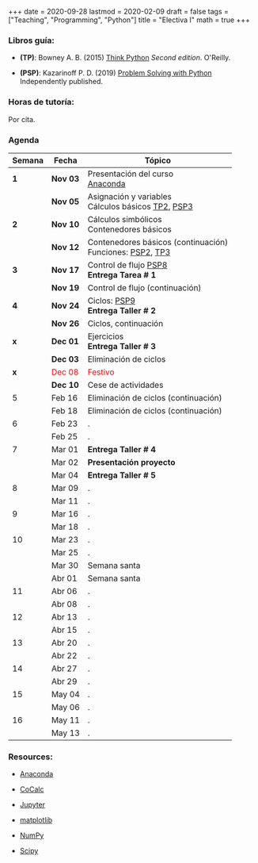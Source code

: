 +++
date      = 2020-09-28
lastmod   = 2020-02-09
draft     = false
tags      = ["Teaching", "Programming", "Python"]
title     = "Electiva I"
math      = true
+++

### Libros guía:

- **(TP)**: Bowney A. B. (2015) [Think Python](https://greenteapress.com/wp/think-python-2e/) *Second edition*. O'Reilly.

- **(PSP)**: Kazarinoff P. D. (2019) [Problem Solving with Python](https://problemsolvingwithpython.com) Independently published.

### Horas de tutoría: 

Por cita.

### Agenda

Semana  | Fecha | Tópico
--- | --- | ---
**1**  | **Nov 03** | Presentación del curso <br> [Anaconda](https://www.anaconda.com/products/individual)
&nbsp; | **Nov 05** | Asignación y variables <br> Cálculos básicos [TP2](http://greenteapress.com/thinkpython2/html/thinkpython2003.html), [PSP3](https://problemsolvingwithpython.com/03-The-Python-REPL/03.00-Introduction/) 
**2**  | **Nov 10** | Cálculos simbólicos <br> Contenedores básicos
&nbsp; | **Nov 12** | Contenedores básicos (continuación) <br> Funciones: [PSP2](https://problemsolvingwithpython.com/07-Functions-and-Modules/07.00-Introduction/), [TP3](http://greenteapress.com/thinkpython2/html/thinkpython2004.html)
**3**  | **Nov 17** | Control de flujo [PSP8](https://problemsolvingwithpython.com/08-If-Else-Try-Except/08.00-Introduction/)<br> **Entrega Tarea # 1**
&nbsp; | **Nov 19** | Control de flujo (continuación)
**4**  | **Nov 24** | Ciclos: [PSP9](https://problemsolvingwithpython.com/09-Loops/09.00-Introduction/)<br> **Entrega Taller # 2**
&nbsp; | **Nov 26** | Ciclos, continuación 
**x**  | **Dec 01** | Ejercicios <br> **Entrega Taller # 3**
&nbsp; | **Dec 03** | Eliminación de ciclos
**x** | <font color="red">Dec 08</font> | <font color="red">Festivo</font>
&nbsp; | **Dec 10** | Cese de actividades
5  | Feb 16 | Eliminación de ciclos (continuación) 
&nbsp; | Feb 18 | Eliminación de ciclos (continuación) 
6  | Feb 23 | .
&nbsp; | Feb 25 | .
7  | Mar 01 | **Entrega Taller # 4**
&nbsp; | Mar 02 | **Presentación proyecto**
&nbsp; | Mar 04 | **Entrega Taller # 5**
8  | Mar 09 | .
&nbsp; | Mar 11 | .
9  | Mar 16 | .
&nbsp; | Mar 18 | .
10  | Mar 23 | .
&nbsp; | Mar 25 | .
&nbsp;  | Mar 30 | Semana santa
&nbsp; | Abr 01 | Semana santa
11  | Abr 06 | .
&nbsp; | Abr 08 | .
12  | Abr 13 | .
&nbsp; | Abr 15 | .
13  | Abr 20 | .
&nbsp; | Abr 22 | .
14  | Abr 27 | .
&nbsp; | Abr 29 | .
15  | May 04 | .
&nbsp; | May 06 | .
16  | May 11 | .
&nbsp; | May 13 | .


<!-- [Matplotlib](https://problemsolvingwithpython.com/06-Plotting-with-Matplotlib/06.00-Introduction/) -->
### Resources:

  - [Anaconda](https://anaconda.org)

  - [CoCalc](https://cocalc.com)

  - [Jupyter](https://jupyter.org/)

  - [matplotlib](https://matplotlib.org/3.1.1/index.html)

  - [NumPy](https://www.numpy.org/)

  - [Scipy](https://www.scipy.org/)

